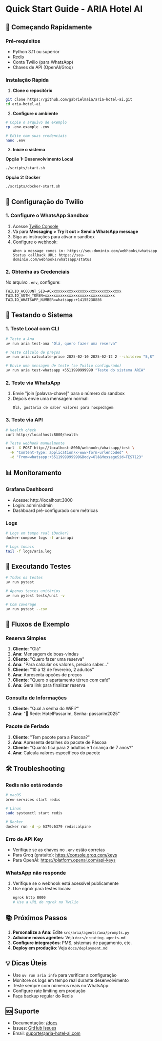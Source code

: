 # Quick Start Guide - ARIA Hotel AI

## 🚀 Começando Rapidamente

### Pré-requisitos

- Python 3.11 ou superior
- Redis
- Conta Twilio (para WhatsApp)
- Chaves de API (OpenAI/Groq)

### Instalação Rápida

1. **Clone o repositório**
```bash
git clone https://github.com/gabrielmaia/aria-hotel-ai.git
cd aria-hotel-ai
```

2. **Configure o ambiente**
```bash
# Copie o arquivo de exemplo
cp .env.example .env

# Edite com suas credenciais
nano .env
```

3. **Inicie o sistema**

**Opção 1: Desenvolvimento Local**
```bash
./scripts/start.sh
```

**Opção 2: Docker**
```bash
./scripts/docker-start.sh
```

## 🔧 Configuração do Twilio

### 1. Configure o WhatsApp Sandbox

1. Acesse [Twilio Console](https://console.twilio.com)
2. Vá para **Messaging > Try it out > Send a WhatsApp message**
3. Siga as instruções para ativar o sandbox
4. Configure o webhook:
   ```
   When a message comes in: https://seu-dominio.com/webhooks/whatsapp
   Status callback URL: https://seu-dominio.com/webhooks/whatsapp/status
   ```

### 2. Obtenha as Credenciais

No arquivo `.env`, configure:
```env
TWILIO_ACCOUNT_SID=ACxxxxxxxxxxxxxxxxxxxxxxxxxxxxxxxx
TWILIO_AUTH_TOKEN=xxxxxxxxxxxxxxxxxxxxxxxxxxxxxxxx
TWILIO_WHATSAPP_NUMBER=whatsapp:+14155238886
```

## 📱 Testando o Sistema

### 1. Teste Local com CLI

```bash
# Teste a Ana
uv run aria test-ana "Olá, quero fazer uma reserva"

# Teste cálculo de preços
uv run aria calculate-price 2025-02-10 2025-02-12 2 --children "5,8"

# Envie uma mensagem de teste (se Twilio configurado)
uv run aria test-whatsapp +5511999999999 "Teste do sistema ARIA"
```

### 2. Teste via WhatsApp

1. Envie "join [palavra-chave]" para o número do sandbox
2. Depois envie uma mensagem normal:
   ```
   Olá, gostaria de saber valores para hospedagem
   ```

### 3. Teste via API

```bash
# Health check
curl http://localhost:8000/health

# Teste webhook manualmente
curl -X POST http://localhost:8000/webhooks/whatsapp/test \
  -H "Content-Type: application/x-www-form-urlencoded" \
  -d "From=whatsapp:+5511999999999&Body=Olá&MessageSid=TEST123"
```

## 📊 Monitoramento

### Grafana Dashboard
- Acesse: http://localhost:3000
- Login: admin/admin
- Dashboard pré-configurado com métricas

### Logs
```bash
# Logs em tempo real (Docker)
docker-compose logs -f aria-api

# Logs locais
tail -f logs/aria.log
```

## 🧪 Executando Testes

```bash
# Todos os testes
uv run pytest

# Apenas testes unitários
uv run pytest tests/unit -v

# Com coverage
uv run pytest --cov
```

## 📝 Fluxos de Exemplo

### Reserva Simples

1. **Cliente**: "Olá"
2. **Ana**: Mensagem de boas-vindas
3. **Cliente**: "Quero fazer uma reserva"
4. **Ana**: "Para calcular os valores, preciso saber..."
5. **Cliente**: "10 a 12 de fevereiro, 2 adultos"
6. **Ana**: Apresenta opções de preços
7. **Cliente**: "Quero o apartamento térreo com café"
8. **Ana**: Gera link para finalizar reserva

### Consulta de Informações

1. **Cliente**: "Qual a senha do WiFi?"
2. **Ana**: "📶 Rede: HotelPassarim, Senha: passarim2025"

### Pacote de Feriado

1. **Cliente**: "Tem pacote para a Páscoa?"
2. **Ana**: Apresenta detalhes do pacote de Páscoa
3. **Cliente**: "Quanto fica para 2 adultos e 1 criança de 7 anos?"
4. **Ana**: Calcula valores específicos do pacote

## 🛠️ Troubleshooting

### Redis não está rodando
```bash
# macOS
brew services start redis

# Linux
sudo systemctl start redis

# Docker
docker run -d -p 6379:6379 redis:alpine
```

### Erro de API Key
- Verifique se as chaves no `.env` estão corretas
- Para Groq (gratuito): https://console.groq.com/keys
- Para OpenAI: https://platform.openai.com/api-keys

### WhatsApp não responde
1. Verifique se o webhook está acessível publicamente
2. Use ngrok para testes locais:
   ```bash
   ngrok http 8000
   # Use a URL do ngrok no Twilio
   ```

## 📚 Próximos Passos

1. **Personalize a Ana**: Edite `src/aria/agents/ana/prompts.py`
2. **Adicione novos agentes**: Veja `docs/creating-agents.md`
3. **Configure integrações**: PMS, sistemas de pagamento, etc.
4. **Deploy em produção**: Veja `docs/deployment.md`

## 💡 Dicas Úteis

- Use `uv run aria info` para verificar a configuração
- Monitore os logs em tempo real durante desenvolvimento
- Teste sempre com números reais no WhatsApp
- Configure rate limiting em produção
- Faça backup regular do Redis

## 🆘 Suporte

- Documentação: [/docs](/docs)
- Issues: [GitHub Issues](https://github.com/gabrielmaia/aria-hotel-ai/issues)
- Email: suporte@aria-hotel-ai.com
